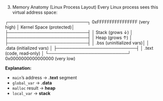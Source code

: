 3. Memory Anatomy (Linux Process Layout)
Every Linux process sees this virtual address space:

┌──────────────────────────┐ 0xFFFFFFFFFFFFFFFF (very high)
│ Kernel Space (protected)│
├──────────────────────────┤
│ Stack (grows ↓)          │
├──────────────────────────┤
│ Heap (grows ↑)           │
├──────────────────────────┤
│ .bss (uninitialized vars)│
│ .data (initialized vars) │
├──────────────────────────┤
│ .text (code, read‑only)  │
└──────────────────────────┘ 0x0000000000000000 (very low)

**Explanation:**
- `main`’s address → **.text** segment  
- `global_var` → **.data**  
- `malloc` result → **heap**  
- `local_var` → **stack**
